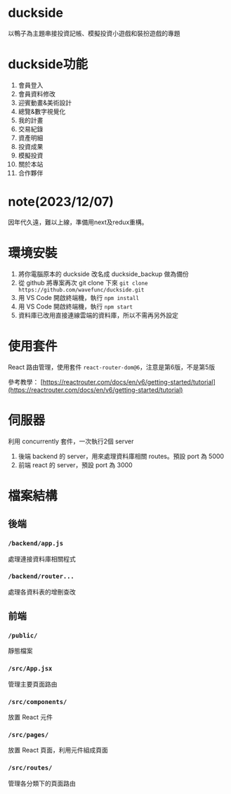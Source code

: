 # duckside
以鴨子為主題串接投資記帳、模擬投資小遊戲和裝扮遊戲的專題

# duckside功能
1. 會員登入
2. 會員資料修改
3. 迎賓動畫&美術設計
4. 總覽&數字視覺化
5. 我的計畫
6. 交易紀錄
7. 資產明細
8. 投資成果
9. 模擬投資
10. 關於本站
11. 合作夥伴

# note(2023/12/07)
因年代久遠，難以上線，準備用next及redux重構。

# 環境安裝
1. 將你電腦原本的 duckside 改名成 duckside_backup 做為備份
2. 從 github 將專案再次 git clone 下來
`git clone https://github.com/wavefunc/duckside.git`
3. 用 VS Code 開啟終端機，執行 `npm install` 
4. 用 VS Code 開啟終端機，執行 `npm start`
5. 資料庫已改用直接連線雲端的資料庫，所以不需再另外設定

# 使用套件

React 路由管理，使用套件 `react-router-dom@6`，注意是第6版，不是第5版

參考教學： [https://reactrouter.com/docs/en/v6/getting-started/tutorial](https://reactrouter.com/docs/en/v6/getting-started/tutorial)

# 伺服器

利用 concurrently 套件，一次執行2個 server

1. 後端 backend 的 server，用來處理資料庫相關 routes。預設 port 為 5000
2. 前端 react 的 server，預設 port 為 3000

# 檔案結構

## 後端

### `/backend/app.js`

處理連接資料庫相關程式

### `/backend/router...`

處理各資料表的增刪查改

## 前端

### `/public/`

靜態檔案

### `/src/App.jsx`

管理主要頁面路由

### `/src/components/`

放置 React 元件

### `/src/pages/`

放置 React 頁面，利用元件組成頁面

### `/src/routes/`

管理各分類下的頁面路由
